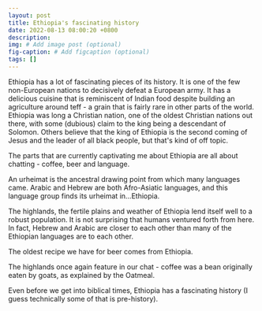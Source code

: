 ```yaml
---
layout: post
title: Ethiopia's fascinating history
date: 2022-08-13 08:00:20 +0800
description: 
img: # Add image post (optional)
fig-caption: # Add figcaption (optional)
tags: []
---
```


Ethiopia has a lot of fascinating pieces of its history. It is one of the few non-European nations to decisively defeat a European army. It has a delicious cuisine that is reminiscent of Indian food despite building an agriculture around teff - a grain that is fairly rare in other parts of the world. Ethiopia was long a Christian nation, one of the oldest Christian nations out there, with some (dubious) claim to the king being a descendant of Solomon. Others believe that the king of Ethiopia is the second coming of Jesus and the leader of all black people, but that's kind of off topic.

The parts that are currently captivating me about Ethiopia are all about chatting - coffee, beer and language.

An urheimat is the ancestral drawing point from which many languages came. Arabic and Hebrew are both Afro-Asiatic languages, and this language group finds its urheimat in...Ethiopia.

The highlands, the fertile plains and weather of Ethiopia lend itself well to a robust population. It is not surprising that humans ventured forth from here. In fact, Hebrew and Arabic are closer to each other than many of the Ethiopian languages are to each other.

The oldest recipe we have for beer comes from Ethiopia.

The highlands once again feature in our chat - coffee was a bean originally eaten by goats, as explained by the Oatmeal.

Even before we get into biblical times, Ethiopia has a fascinating history (I guess technically some of that is pre-history).
